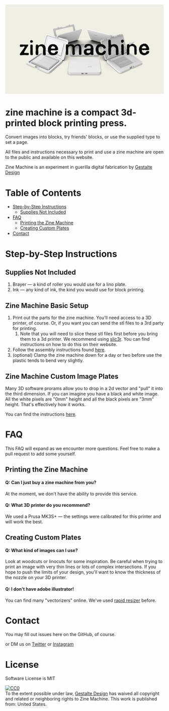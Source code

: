 ![image of the zine machine](/zine_machine.jpg)
# zine machine is a compact 3d-printed block printing press. 

Convert images into blocks, try friends' blocks, or use the supplied type to set a page.

All files and instructions necessary to print and use a zine machine are open to the public and available on this website.

Zine Machine is an experiment in guerilla digital fabrication by [Gestalte Design](gestalte.design)

# Table of Contents

- [Step-by-Step Instructions](#step-by-step)
  - [Supplies Not Included](##supplies-not-included)
- [FAQ](#FAQ)
  - [Printing the Zine Machine](##printing-the-zine-machine)
  - [Creating Custom Plates](##creating-custom-plates)
- [Contact](#contact) 

# Step-by-Step Instructions

## Supplies Not Included

1. Brayer — a kind of roller you would use for a lino plate.
2. Ink — any kind of ink, the kind you would use for block printing.

## Zine Machine Basic Setup
1. Print out the parts for the zine machine. You'll need access to a 3D printer, of course. Or, if you want you can send the stl files to a 3rd party for printing.
   1. Note that you will need to slice these stl files first before you bring them to a 3d printer. We recommend using [slic3r](https://slic3r.org/). You can find instructions on how to do this on their website.
2. Follow the assembly instructions found [here](Instructions/zine-machine-assembly.pdf).
3. (optional) Clamp the zine machine down for a day or two before use the plastic tends to bend very slightly.

## Zine Machine Custom Image Plates
Many 3D software prorams allow you to drop in a 2d vector and "pull" it into the third dimension. If you can imagine you have a black and white image. All the white pixels are "0mm" height and all the black pixels are "3mm" height. That's effectively how it works.

You can find the instructions [here](Instructions/creating-plates.pdf).

# FAQ

This FAQ will expand as we encounter more questions. Feel free to make a pull request to add some yourself.

## Printing the Zine Machine

#### Q: Can I just buy a zine machine from you?
At the moment, we don't have the ability to provide this service.

#### Q: What 3D printer do you recommend?
We used a Prusa MK3S+ — the settings were calibrated for this printer and will work the best.

## Creating Custom Plates

#### Q: What kind of images can I use?

Look at woodcuts or linocuts for some inspiration. Be careful when trying to print an image with very thin lines or lots of complex intersections. If you hope to push the limits of your design, you'll want to know the thickness of the nozzle on your 3D printer.

#### Q: I don't have adobe illustrator!

You can find many "vectorizers" online. We've used [rapid resizer](https://online.rapidresizer.com/tracer.php) before.

# Contact

You may fill out issues here on the GitHub, of course.

or DM us on [Twitter](https://twitter.com/gestalte_design) or [Instagram](https//instagram.com/gestalte.design)

# License

Software License is MIT

<p xmlns:dct="http://purl.org/dc/terms/" xmlns:vcard="http://www.w3.org/2001/vcard-rdf/3.0#">
  <a rel="license"
     href="http://creativecommons.org/publicdomain/zero/1.0/">
    <img src="http://i.creativecommons.org/p/zero/1.0/88x31.png" style="border-style: none;" alt="CC0" />
  </a>
  <br />
  To the extent possible under law,
  <a rel="dct:publisher"
     href="https://github.com/gestalte-design/zine-machine">
    <span property="dct:title">Gestalte Design</span></a>
  has waived all copyright and related or neighboring rights to
  <span property="dct:title">Zine Machine</span>.
This work is published from:
<span property="vcard:Country" datatype="dct:ISO3166"
      content="US" about="https://github.com/gestalte-design/zine-machine">
  United States</span>.
</p>
